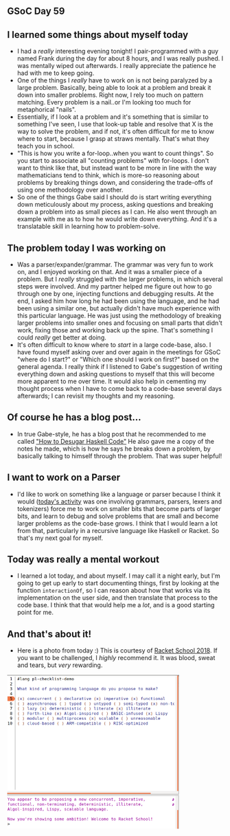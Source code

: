 ## GSoC Day 59

## I learned some things about myself today

 - I had a *really* interesting evening tonight! I pair-programmed with a guy named Frank during the day for about 8 hours,
   and I was really pushed. I was mentally wiped out afterwards. I really appreciate the patience he had with me to keep going. 
 - One of the things I *really* have to work on is not being paralyzed by a large problem. Basically,
   being able to look at a problem and break it down into smaller problems. Right now, I rely too much
   on pattern matching. Every problem is a nail..or I'm looking too much for metaphorical "nails".
 - Essentially, if I look at a problem and it's something that is similar to something I've seen,
   I use that look-up table and resolve that X is the way to solve the problem, and if not, it's often
   difficult for me to know where to start, because I grasp at straws mentally. That's what they teach you in school.
 - "This is how you write a for-loop..when you want to count things". So you start to associate all "counting problems"
   with for-loops. I don't want to think like that, but instead want to be more in line with the way mathematicians
   tend to think, which is more-so reasoning about problems by breaking things down, and considering the trade-offs
   of using one methodology over another.
 - So one of the things Gabe said I should do is start writing everything down meticulously about my process,
   asking questions and breaking down a problem into as small pieces as I can. He also went through an example
   with me as to how he would write down everything. And it's a translatable skill in learning how to problem-solve.
   
## The problem today I was working on
 - Was a parser/expander/grammar. The grammar was very fun to work on, and I enjoyed working on that. And it was
   a smaller piece of a problem. But I *really* struggled with the larger problems, in which several steps
   were involved. And my partner helped me figure out how to go through one by one, injecting functions and debugging
   results. At the end, I asked him how long he had been using the language, and he had been using a similar one, but
   actually didn't have much experience with this particular language. He was just using the methodology of breaking
   larger problems into smaller ones and focusing on small parts that didn't work, fixing those and working back up
   the spine. That's something I could *really* get better at doing.
 - It's often difficult to know where to *start* in a large code-base, also. I have found myself asking over and over
   again in the meetings for GSoC "where do I start?" or "Which one should I work on first?" based on the general
   agenda. I really think if I listened to Gabe's suggestion of writing everything down and asking questions to
   myself that this will become more apparent to me over time. It would also help in cementing my thought process
   when I have to come back to a code-base several days afterwards; I can revisit my thoughts and my reasoning.
   
## Of course he has a blog post...
 - In true Gabe-style, he has a blog post that he recommended to me called ["How to Desugar Haskell Code"](http://www.haskellforall.com/2014/10/how-to-desugar-haskell-code.html)
   He also gave me a copy of the notes he made, which is how he says he breaks down a problem, by basically talking to himself
   through the problem. That was super helpful!
   
## I want to work on a Parser
 - I'd like to work on something like a language or parser because I think it would ([today's activity](https://github.com/kammitama5/racket_jacket/tree/master/7_11_18_notes_and_programmes) was one involving
   grammars, parsers, lexers and tokenizers) force me to work on smaller bits that become parts of larger bits, and 
   learn to debug and solve problems that are small and become larger problems as the code-base grows. I think that
   I would learn a lot from that, particularly in a recursive language like Haskell or Racket. So that's my next 
   goal for myself.
   
## Today was really a mental workout
 - I learned a lot today, and about myself. I may call it a night early, but I'm going to get up early to start
   documenting things, first by looking at the function ```interactionOf```, so I can reason about how that works
   via its implementation on the user side, and then translate that process to the code base. I think that that would help 
   me a *lot*, and is a good starting point for me.
   
## And that's about it!
 - Here is a photo from today :) This is courtesy of [Racket School 2018](https://summer-school.racket-lang.org/2018/plan/mon-mor-lecture.html). If you want to be challenged, I *highly* recommend it. 
 It was blood, sweat and tears, but *very* rewarding.
 
 <img src="/images/racket_ambition.png" width="400">
   

   

